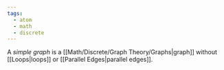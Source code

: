 ```yaml
---
tags:
  - atom
  - math
  - discrete
---
```

A *simple graph* is a [[Math/Discrete/Graph Theory/Graphs|graph]] without [[Loops|loops]] or [[Parallel Edges|parallel edges]].